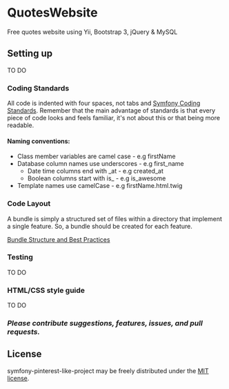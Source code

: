 # QuotesWebsite
Free quotes website using Yii, Bootstrap 3, jQuery &amp; MySQL 

## Setting up

TO DO

### Coding Standards ###

All code is indented with four spaces, not tabs and [Symfony Coding Standards](http://symfony.com/doc/current/contributing/code/standards.html).  Remember
that the main advantage of standards is that every piece of code looks and feels familiar, it's not about this or that
being more readable.

#### Naming conventions:

* Class member variables are camel case - e.g firstName
* Database column names use underscores - e.g first_name
  * Date time columns end with _at - e.g created_at
  * Boolean columns start with is_ - e.g is_awesome
* Template names use camelCase - e.g firstName.html.twig

### Code Layout ###

A bundle is simply a structured set of files within a directory that implement
a single feature. So, a bundle should be created for each feature.

[Bundle Structure and Best Practices](http://symfony.com/doc/current/cookbook/bundles/best_practices.html)

### Testing ###

TO DO

### HTML/CSS style guide ###

TO DO

### _Please contribute suggestions, features, issues, and pull requests._

## License

symfony-pinterest-like-project may be freely distributed under the [MIT license](http://en.wikipedia.org/wiki/MIT_License#License_terms).
